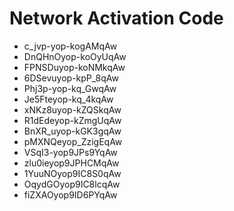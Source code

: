 # Network Activation Code
* c_jvp-yop-kogAMqAw
* DnQHnOyop-koOyUqAw
* FPNSDuyop-koNMkqAw
* 6DSevuyop-kpP_8qAw
* Phj3p-yop-kq_GwqAw
* Je5Fteyop-kq_4kqAw
* xNKz8uyop-kZQSkqAw
* R1dEdeyop-kZmgUqAw
* BnXR_uyop-kGK3gqAw
* pMXNQeyop_ZzigEqAw
* VSqI3-yop9JPs9YqAw
* zlu0ieyop9JPHCMqAw
* 1YuuNOyop9IC8S0qAw
* OqydGOyop9IC8lcqAw
* fiZXAOyop9ID6PYqAw
